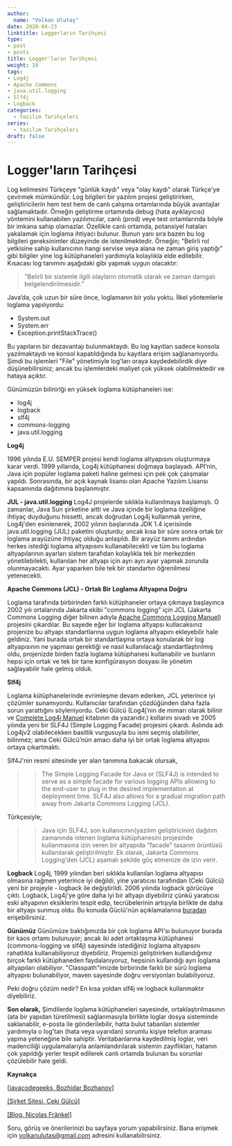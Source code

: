 ```yaml
---
author:
  name: "Volkan Ulutaş"
date: 2020-04-23
linktitle: Loggerların Tarihçesi
type:
- post
- posts
title: Logger'ların Tarihçesi
weight: 10
tags:
- Log4j
- Apache Commons
- java.util.logging
- Slf4j
- Logback
categories: 
  - Yazılım Tarihçeleri
series:
  - Yazılım Tarihçeleri
draft: false
---
```



# Logger'ların Tarihçesi

Log kelimesini Türkçeye "günlük kaydı" veya "olay kaydı" olarak Türkçe'ye çevirmek mümkündür. Log bilgileri bir yazılım projesi geliştirirken, geliştiricilerin hem test hem de canlı çalışma ortamlarında büyük avantajlar sağlamaktadır. Örneğin geliştirme ortamında debug (hata ayıklayıcısı) yöntemini kullanabilen yazılımcılar, canlı (prod) veye test ortamlarında böyle bir imkana sahip olamazlar. Özellikle canlı ortamda, potansiyel hataları yakalamak için loglama ihtiyacı bulunur. Bunun yanı sıra bazen bu log bilgileri gereksinimler düzeyinde de istenilmektedir. Örneğin; "Belirli rol yetkisine sahip kullanıcının hangi servise veya alana ne zaman giriş yaptığı" gibi bilgiler yine log kütüphaneleri yardımıyla kolaylıkla elde edilebilir. Kısacası log tanımını aşağıdaki gibi yapmak uygun olacaktır:

> "Belirli bir sistemle ilgili olayların otomatik olarak ve zaman damgalı belgelendirilmesidir."

Java’da, çok uzun bir süre önce, loglamanın bir yolu yoktu. İlkel yöntemlerle loglama yapılıyordu:

- System.out
- System.err
- Exception.printStackTrace()

Bu yapıların bir dezavantajı bulunmaktaydı. Bu log kayıtları sadece konsola yazılmaktaydı ve konsol kapatıldığında bu kayıtlara erişim sağlanamıyordu.  Şimdi bu işlemleri "File" yönetimiyle log'ları oraya kaydedebilirdik diye düşünebilirsiniz; ancak bu işlemlerdeki maliyet çok yüksek olabilmektedir ve hataya açıktır.

Günümüzün bilinirlği en yüksek loglama kütüphaneleri ise:
- log4j
- logback
- slf4j
- commons-logging
- java.util.logging

**Log4j**

1996 yılında E.U. SEMPER projesi kendi loglama altyapısını oluşturmaya karar verdi. 1999 yıllarıda, Log4j kütüphanesi doğmaya başlayadı. API’nin, Java için popüler loglama paketi haline gelmesi için pek çok çalışmalar yapıldı. Sonrasında,  bir açık kaynak lisansı olan Apache Yazılım Lisansı kapsamında dağıtımına başlanmıştır.

**JUL - java.util.logging**
Log4J projelerde sıklıkla kullanılmaya başlamıştı. O zamanlar, Java Sun şirketine aitti ve Java içinde bir loglama özelliğine ihtiyaç duyduğunu hissetti, ancak doğrudan Log4j kullanmak yerine, Log4j'den esinlenerek, 2002 yılının başlarında JDK 1.4 içerisinde java.util.logging (JUL) paketini oluşturdu; ancak kısa bir süre sonra ortak bir loglama arayüzüne ihtiyaç olduğu anlaşıldı. Bir arayüz tanımı ardından herkes istediği loglama altyapısını kullanabilecekti ve tüm bu loglama altyapılarının ayarları sistem tarafıdan kolaylıkla tek bir merkezden yönetilebilekti, kullanılan her altyapı için ayrı ayrı ayar yapmak zorunda olunmayacaktı. Ayar yaparken bile tek bir standartın öğrenilmesi yetenecekti. 

**Apache Commons (JCL) - Ortak Bir Loglama Altyapına Doğru**


Loglama tarafında birbirinden farklı kütüphaneler ortaya çıkmaya başlayınca 2002 yılı ortalarında Jakarta ekibi "commons logging" için JCL (Jakarta Commons Logging diğer bilinen adıyla [Apache Commons Logging Manuel](https://commons.apache.org/proper/commons-logging/)) projesini çıkardılar. Bu sayede eğer bir loglama altyapsı kullacaksınız projenize bu altyapı standartlarına uygun loglama altyapını ekleyebilir hale geldiniz. Yani burada ortak bir standartlaşma ortaya konularak bir log altyapısının ne yapması gerektiği ve nasıl kullanılacağı standartlaştırılmış oldu, projenizde birden fazla loglama kütüphanesi kullanabilir ve bunların hepsi için ortak ve tek bir tane konfigürasyon dosyası ile yönetim sağlayabilir hale gelmiş olduk.

**Slf4j**

Loglama kütüphanelerinde evrimleşme devam ederken, JCL yeterince iyi çözümler sunamıyordu. Kullanıcılar tarafından çözdüğünden daha fazla sorun yarattığını söyleniyordu. Ceki Gülcü (Log4j’nin de mimarı olarak bilinir ve [Complete Log4j Manuel](https://www.amazon.com/Complete-Log4j-Manual-Ceki-Gulcu/dp/2970036908) kitabının da yazarıdır.) kollarını sıvadı ve 2005 yılında yeni bir SLF4J (Simple Logging Facade) projesini çıkardı. Aslında adı Log4jv2 olabilecekken basitlik vurgusuyla bu ismi seçmiş olabilirler, bilinmez; ama Ceki Gülcü’nün amacı daha iyi bir ortak loglama altyapısı ortaya çıkartmaktı. 

Slf4J'nin resmi sitesinde yer alan tanımına bakacak olursak,

>> The Simple Logging Facade for Java or (SLF4J) is intended to serve as a simple facade for various logging APIs allowing to the end-user to plug in the desired implementation at deployment time. SLF4J also allows for a gradual migration path away from Jakarta Commons Logging (JCL).

Türkçesiyle;

>> Java için SLF4J, son kullanıcının(yazılım geliştiricinin) dağıtım zamanında istenen loglama kütüphanesini projesinde kullanmasına izin veren bir altyapıda "facade" tasarım örüntüsü kullanılarak geliştirilmiştir. Ek olarak, Jakarta Commons Logging'den (JCL) aşamalı şekilde göç etmenize de izin verir.

**Logback**
Log4j, 1999 yılından beri sıklıkla kullanılan loglama altyapısı olmasına rağmen yeterince iyi değildi, yine yaratıcısı tarafından (Ceki Gülcü) yeni bir projeyle - logback ile değiştirildi. 2006 yılında logback görücüye çıktı. Logback, Log4j'ye göre daha iyi bir altyapı diyebiliriz çünkü yaratıcısı eski altyapının eksiklerini tespit edip, tecrübelerinin artışıyla birlikte de daha bir altyapı sunmuş oldu. Bu konuda Güclü'nün açıklamalarına [buradan](http://logback.qos.ch/reasonsToSwitch.html) erişebilirsiniz.

**Günümüz**
Günümüze baktığımızda bir çok loglama API'sı bulunuyor burada bir kaos ortamı bulunuyor; ancak iki adet ortaklaşma kütüphanesi (commons-logging ve slf4j) sayesinde istediğiniz loglama altyapsını rahatlıkla kullanabiliyoruz diyebiliriz. Projemizi geliştirirken kullandığımız birçok farklı kütüphaneden faydalanıyoruz, hepsinin kullandığı ayrı loglama altyapıları olabiliyor. "Classpath"imizde birbirinde farklı bir sürü loglama altyapısı bulunabiliyor, maven sayesinde doğru versiyonları bulabiliyoruz. 

Peki doğru çözüm nedir? 
En kısa yoldan slf4j ve logback kullanmaktır diyebiliriz. 

**Son olarak,**
Şimdilerde loglama kütüphaneleri sayesinde, ortaklaştırılmasının (ata bir yapıdan türetilmesi) sağlanmasıyla birlikte loglar dosya sisteminde saklanabilir, e-posta ile gönderilebilir, hatta bulut tabanları sistemler yardımıyla o log'tan (hata veya uyarıdan) sorumlu kişiye telefon araması yapma yeteneğine bile sahiptir. Veritabanlarına kaydedilmiş loglar, veri madenciliği uygulamalarıyla anlamlandırılarak sistemin zayıflıkları, hatanın çok yapıldığı yerler tespit edilerek canlı ortamda bulunan bu sorunlar çözülebilir hale geldi.

**Kaynakça**

[[javacodegeeks, Bozhidar Bozhanov]](https://www.javacodegeeks.com/2011/09/java-logging-mess.html)

[[Şirket Sitesi, Ceki Gülcü]](http://www.qos.ch/)

[[Blog, Nicolas Fränkel]](https://blog.frankel.ch/thoughts-on-java-logging-and-slf4j/)

Soru, görüş ve önerilerinizi bu sayfaya yorum yapabilirsiniz. Bana erişmek için volkanulutas@gmail.com adresini kullanabilirsiniz.
